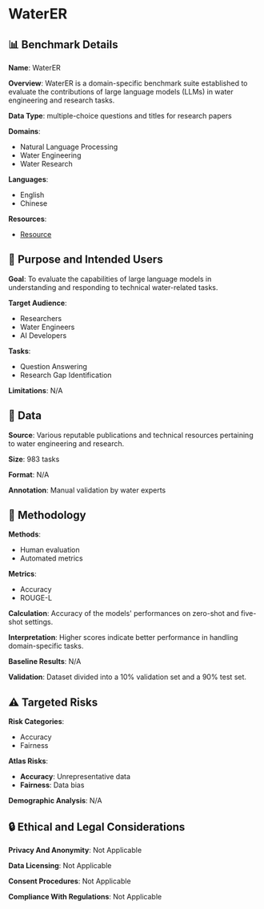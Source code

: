 # WaterER

## 📊 Benchmark Details

**Name**: WaterER

**Overview**: WaterER is a domain-specific benchmark suite established to evaluate the contributions of large language models (LLMs) in water engineering and research tasks.

**Data Type**: multiple-choice questions and titles for research papers

**Domains**:
- Natural Language Processing
- Water Engineering
- Water Research

**Languages**:
- English
- Chinese

**Resources**:
- [Resource](N/A)

## 🎯 Purpose and Intended Users

**Goal**: To evaluate the capabilities of large language models in understanding and responding to technical water-related tasks.

**Target Audience**:
- Researchers
- Water Engineers
- AI Developers

**Tasks**:
- Question Answering
- Research Gap Identification

**Limitations**: N/A

## 💾 Data

**Source**: Various reputable publications and technical resources pertaining to water engineering and research.

**Size**: 983 tasks

**Format**: N/A

**Annotation**: Manual validation by water experts

## 🔬 Methodology

**Methods**:
- Human evaluation
- Automated metrics

**Metrics**:
- Accuracy
- ROUGE-L

**Calculation**: Accuracy of the models' performances on zero-shot and five-shot settings.

**Interpretation**: Higher scores indicate better performance in handling domain-specific tasks.

**Baseline Results**: N/A

**Validation**: Dataset divided into a 10% validation set and a 90% test set.

## ⚠️ Targeted Risks

**Risk Categories**:
- Accuracy
- Fairness

**Atlas Risks**:
- **Accuracy**: Unrepresentative data
- **Fairness**: Data bias

**Demographic Analysis**: N/A

## 🔒 Ethical and Legal Considerations

**Privacy And Anonymity**: Not Applicable

**Data Licensing**: Not Applicable

**Consent Procedures**: Not Applicable

**Compliance With Regulations**: Not Applicable

